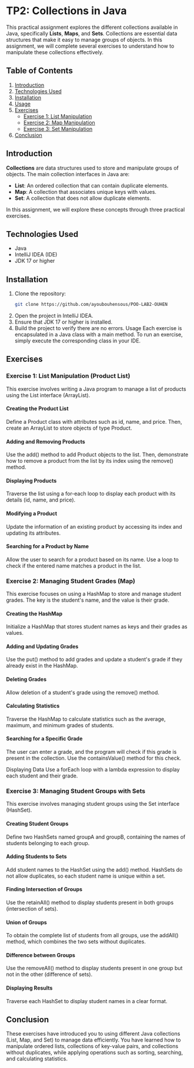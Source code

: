 # TP2: Collections in Java

This practical assignment explores the different collections available in Java, specifically **Lists**, **Maps**, and **Sets**. Collections are essential data structures that make it easy to manage groups of objects. In this assignment, we will complete several exercises to understand how to manipulate these collections effectively.

## Table of Contents
1. [Introduction](#introduction)
2. [Technologies Used](#technologies-used)
3. [Installation](#installation)
4. [Usage](#usage)
5. [Exercises](#exercises)
   - [Exercise 1: List Manipulation](#exercise-1-list-manipulation)
   - [Exercise 2: Map Manipulation](#exercise-2-map-manipulation)
   - [Exercise 3: Set Manipulation](#exercise-3-set-manipulation)
6. [Conclusion](#conclusion)

## Introduction

**Collections** are data structures used to store and manipulate groups of objects. The main collection interfaces in Java are:
- **List**: An ordered collection that can contain duplicate elements.
- **Map**: A collection that associates unique keys with values.
- **Set**: A collection that does not allow duplicate elements.

In this assignment, we will explore these concepts through three practical exercises.

## Technologies Used
- Java
- IntelliJ IDEA (IDE)
- JDK 17 or higher

## Installation
1. Clone the repository:
   ```bash
   git clone https://github.com/ayoubouhensous/POO-LAB2-OUHEN
2. Open the project in IntelliJ IDEA.
3. Ensure that JDK 17 or higher is installed.
4. Build the project to verify there are no errors.
Usage
Each exercise is encapsulated in a Java class with a main method. To run an exercise, simply execute the corresponding class in your IDE.

## Exercises
### Exercise 1: List Manipulation (Product List)
This exercise involves writing a Java program to manage a list of products using the List interface (ArrayList).

#### Creating the Product List
Define a Product class with attributes such as id, name, and price. Then, create an ArrayList to store objects of type Product.

#### Adding and Removing Products
Use the add() method to add Product objects to the list. Then, demonstrate how to remove a product from the list by its index using the remove() method.

#### Displaying Products
Traverse the list using a for-each loop to display each product with its details (id, name, and price).

#### Modifying a Product
Update the information of an existing product by accessing its index and updating its attributes.

#### Searching for a Product by Name
Allow the user to search for a product based on its name. Use a loop to check if the entered name matches a product in the list.

### Exercise 2: Managing Student Grades (Map)
This exercise focuses on using a HashMap to store and manage student grades. The key is the student's name, and the value is their grade.

#### Creating the HashMap
Initialize a HashMap that stores student names as keys and their grades as values.

#### Adding and Updating Grades
Use the put() method to add grades and update a student's grade if they already exist in the HashMap.

#### Deleting Grades
Allow deletion of a student's grade using the remove() method.

#### Calculating Statistics
Traverse the HashMap to calculate statistics such as the average, maximum, and minimum grades of students.

#### Searching for a Specific Grade
The user can enter a grade, and the program will check if this grade is present in the collection. Use the containsValue() method for this check.

Displaying Data
Use a forEach loop with a lambda expression to display each student and their grade.

### Exercise 3: Managing Student Groups with Sets
This exercise involves managing student groups using the Set interface (HashSet).

#### Creating Student Groups
Define two HashSets named groupA and groupB, containing the names of students belonging to each group.

#### Adding Students to Sets
Add student names to the HashSet using the add() method. HashSets do not allow duplicates, so each student name is unique within a set.

#### Finding Intersection of Groups
Use the retainAll() method to display students present in both groups (intersection of sets).

#### Union of Groups
To obtain the complete list of students from all groups, use the addAll() method, which combines the two sets without duplicates.

#### Difference between Groups
Use the removeAll() method to display students present in one group but not in the other (difference of sets).

#### Displaying Results
Traverse each HashSet to display student names in a clear format.

## Conclusion
These exercises have introduced you to using different Java collections (List, Map, and Set) to manage data efficiently. You have learned how to manipulate ordered lists, collections of key-value pairs, and collections without duplicates, while applying operations such as sorting, searching, and calculating statistics.






